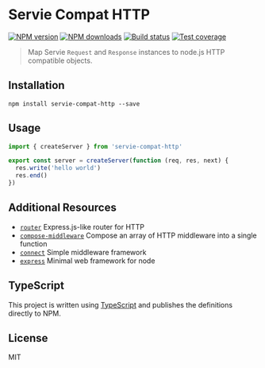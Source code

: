 # Servie Compat HTTP

[![NPM version][npm-image]][npm-url]
[![NPM downloads][downloads-image]][downloads-url]
[![Build status][travis-image]][travis-url]
[![Test coverage][coveralls-image]][coveralls-url]

> Map Servie `Request` and `Response` instances to node.js HTTP compatible objects.

## Installation

```
npm install servie-compat-http --save
```

## Usage

```ts
import { createServer } from 'servie-compat-http'

export const server = createServer(function (req, res, next) {
  res.write('hello world')
  res.end()
})
```

## Additional Resources

* [`router`](https://github.com/pillarjs/router) Express.js-like router for HTTP
* [`compose-middleware`](https://github.com/blakeembrey/compose-middleware) Compose an array of HTTP middleware into a single function
* [`connect`](https://github.com/senchalabs/connect) Simple middleware framework
* [`express`](https://github.com/expressjs/express) Minimal web framework for node

## TypeScript

This project is written using [TypeScript](https://github.com/Microsoft/TypeScript) and publishes the definitions directly to NPM.

## License

MIT

[npm-image]: https://img.shields.io/npm/v/servie-compat-http.svg?style=flat
[npm-url]: https://npmjs.org/package/servie-compat-http
[downloads-image]: https://img.shields.io/npm/dm/servie-compat-http.svg?style=flat
[downloads-url]: https://npmjs.org/package/servie-compat-http
[travis-image]: https://img.shields.io/travis/blakeembrey/node-servie-compat-http.svg?style=flat
[travis-url]: https://travis-ci.org/blakeembrey/node-servie-compat-http
[coveralls-image]: https://img.shields.io/coveralls/blakeembrey/node-servie-compat-http.svg?style=flat
[coveralls-url]: https://coveralls.io/r/blakeembrey/node-servie-compat-http?branch=master
